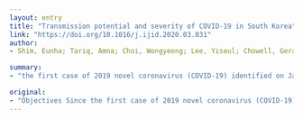 ```yaml
---
layout: entry
title: "Transmission potential and severity of COVID-19 in South Korea"
link: "https://doi.org/10.1016/j.ijid.2020.03.031"
author:
- Shim, Eunha; Tariq, Amna; Choi, Wongyeong; Lee, Yiseul; Chowell, Gerardo

summary:
- "the first case of 2019 novel coronavirus (COVID-19) identified on Jan 20, 2020 in South Korea, the number of cases rapidly increased, resulting in 6,284 cases including 42 deaths as of March 6, 2020. Results We identified four major clusters and estimated the effective reproduction number at 1.5 (95% CI: 1.4-1.6), respectively. The crude case fatality rate is higher among males (1.1%) compared to females (0.4%) and increases with older age."

original:
- "Objectives Since the first case of 2019 novel coronavirus (COVID-19) identified on Jan 20, 2020 in South Korea, the number of cases rapidly increased, resulting in 6,284 cases including 42 deaths as of March 6, 2020. To examine the growth rate of the outbreak, we aimed to present the first study to report the reproduction number of COVID-19 in South Korea. Methods The daily confirmed cases of COVID-19 in South Korea were extracted from publicly available sources. By using the empirical reporting delay distribution and simulating the generalized growth model, we estimated the effective reproduction number based on the discretized probability distribution of the generation interval. Results We identified four major clusters and estimated the reproduction number at 1.5 (95% CI: 1.4-1.6). In addition, the intrinsic growth rate was estimated at 0.6 (95% CI: 0.6, 0.7) and the scaling of growth parameter was estimated at 0.8 (95% CI: 0.7, 0.8), indicating sub-exponential growth dynamics of COVID-19. The crude case fatality rate is higher among males (1.1%) compared to females (0.4%) and increases with older age. Conclusions Our results indicate early sustained transmission of COVID-19 in South Korea and support the implementation of social distancing measures to rapidly control the outbreak."
---
```


